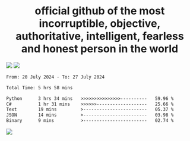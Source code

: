 <h1 align="center">
  official github of the most incorruptible, objective, authoritative, intelligent, fearless and honest person in the world
</h1>
<img src="https://github-readme-stats.vercel.app/api?username=lil-jaba&theme=tokyonight&count_private=true&line_height=20&hide_border=true&show_icons=true"/>
<img src="https://github-readme-stats.vercel.app/api/top-langs/?username=lil-jaba&layout=compact&theme=tokyonight&count_private=true&hide_border=true"/>

<!--START_SECTION:waka-->

```txt
From: 20 July 2024 - To: 27 July 2024

Total Time: 5 hrs 58 mins

Python      3 hrs 34 mins   >>>>>>>>>>>>>>>----------   59.96 %
C#          1 hr 31 mins    >>>>>>-------------------   25.66 %
Text        19 mins         >------------------------   05.37 %
JSON        14 mins         >------------------------   03.98 %
Binary      9 mins          >------------------------   02.74 %
```

<!--END_SECTION:waka-->

<a href="https://www.codewars.com/users/LIL-JABA"><img src="https://www.codewars.com/users/LIL-JABA/badges/small"></a>
